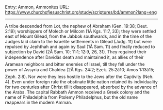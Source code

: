 Entry: Ammon, Ammonites
URL: https://www.churchofjesuschrist.org/study/scriptures/bd/ammon?lang=eng

---

A tribe descended from Lot, the nephew of Abraham (Gen. 19:38; Deut. 2:19); worshippers of Molech or Milcom (1Â Kgs. 11:7, 33); they were settled east of Mount Gilead, from the Jabbok southwards, and in the time of the Judges laid claim to the Israelite settlements in Gilead (Judg. 11) but were repulsed by Jephthah and again by Saul (1Â Sam. 11) and finally reduced to subjection by David (2Â Sam. 10; 11:1; 12:9, 26, 31). They regained their independence after Davidâs death and maintained it, as allies of their Aramean neighbors and bitter enemies of Israel, till they fell under the power of Assyria and Chaldea (2Â Kgs. 24:2; Ezek. 25:2â10; Amos 1:13â15; Zeph. 2:8). Nor were they less hostile to the Jews after the Captivity (Neh. 4). Even under foreign rule the obstinate little nation retained its individuality for two centuries after Christ till it disappeared, absorbed by the advance of the Arabs. The capital Rabbath Ammon received a Greek colony and the name of Philadelphia from Ptolemy Philadelphus, but the old name reappears in the modern Amman.
